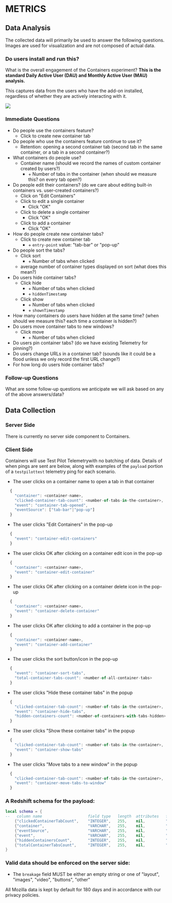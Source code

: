 # METRICS

## Data Analysis
The collected data will primarily be used to answer the following questions.
Images are used for visualization and are not composed of actual data.

### Do users install and run this?

What is the overall engagement of the Containers experiment?
**This is the standard Daily Active User (DAU) and Monthly Active User (MAU) analysis.**

This captures data from the users who have the add-on installed, regardless of
whether they are actively interacting with it.

![](images/kpi-1.png)

### Immediate Questions

* Do people use the containers feature?
  * Click to create new container tab
* Do people who use the containers feature continue to use it?
  * Retention: opening a second container tab (second tab in the same container, or a tab in a second container?)
* What containers do people use?
  * Container name (should we record the names of custom container created by users?)
    * \+ Number of tabs in the container (when should we measure this? on every tab open?)
* Do people edit their containers? (do we care about editing built-in containers vs. user-created containers?)
  * Click on "Edit Containers"
  * Click to edit a single container
    * Click "OK"
  * Click to delete a single container
    * Click "OK"
  * Click to add a container
    * Click "OK"
* How do people create new container tabs?
  * Click to create new container tab
    * \+ `entry-point` value: "tab-bar" or "pop-up"
* Do people sort the tabs?
  * Click sort
    * \+ Number of tabs when clicked
  * average number of container types displayed on sort (what does this mean?)
* Do users hide container tabs?
  * Click hide
    * \+ Number of tabs when clicked
    * \+ `hiddenTimestamp`
  * Click show
    * \+ Number of tabs when clicked
    * \+ `shownTimestamp`
* How many containers do users have hidden at the same time? (when should we measure this? each time a container is hidden?)
* Do users move container tabs to new windows?
  * Click move
    * \+ Number of tabs when clicked
* Do users pin container tabs? (do we have existing Telemetry for pinning?)
* Do users change URLs in a container tab? (sounds like it could be a flood unless we only record the first URL change?)
* For how long do users hide container tabs?

### Follow-up Questions

What are some follow-up questions we anticipate we will ask based on any of the
above answers/data?

## Data Collection

### Server Side
There is currently no server side component to Containers.

### Client Side
Containers will use Test Pilot Telemetrywith no batching of data.  Details
of when pings are sent are below, along with examples of the `payload` portion
of a `testpilottest` telemetry ping for each scenario.

* The user clicks on a container name to open a tab in that container

```js
  {
    "container": <container-name>,
    "clicked-container-tab-count": <number-of-tabs-in-the-container>,
    "event": "container-tab-opened",
    "eventSource": ["tab-bar"|"pop-up"]
  }
```

* The user clicks "Edit Containers" in the pop-up

```js
  {
    "event": "container-edit-containers"
  }
```

* The user clicks OK after clicking on a container edit icon in the pop-up

```js
  {
    "container": <container-name>,
    "event": "container-edit-container"
  }
```

* The user clicks OK after clicking on a container delete icon in the pop-up

```js
  {
    "container": <container-name>,
    "event": "container-delete-container"
  }
```

* The user clicks OK after clicking to add a container in the pop-up

```js
  {
    "container": <container-name>,
    "event": "container-add-container"
  }
```

* The user clicks the sort button/icon in the pop-up

```js
  {
    "event": "container-sort-tabs",
    "total-container-tabs-count": <number-of-all-container-tabs>
  }
```

* The user clicks "Hide these container tabs" in the popup

```js
  {
    "clicked-container-tab-count": <number-of-tabs-in-the-container>,
    "event": "container-hide-tabs",
    "hidden-containers-count": <number-of-containers-with-tabs-hidden>
  }
```

* The user clicks "Show these container tabs" in the popup

```js
  {
    "clicked-container-tab-count": <number-of-tabs-in-the-container>,
    "event": "container-show-tabs"
  }
```

* The user clicks "Move tabs to a new window" in the popup

```js
  {
    "clicked-container-tab-count": <number-of-tabs-in-the-container>,
    "event": "container-move-tabs-to-window"
  }
```

### A Redshift schema for the payload:

```lua
local schema = {
--   column name                    field type   length  attributes   field name
    {"clickedContainerTabCount",    "INTEGER",   255,    nil,         "Fields[payload.clickedContainerTabCount]"},
    {"container",                   "VARCHAR",   255,    nil,         "Fields[payload.container]"},
    {"eventSource",                 "VARCHAR",   255,    nil,         "Fields[payload.eventSource]"},
    {"event",                       "VARCHAR",   255,    nil,         "Fields[payload.event]"},
    {"hiddenContainersCount",       "INTEGER",   255,    nil,         "Fields[payload.hiddenContainersCount]"},
    {"totalContainerTabsCount",     "INTEGER",   255,    nil,         "Fields[payload.totalContainerTabsCount]"},
}
```

### Valid data should be enforced on the server side:

* The `breakage` field MUST be either an empty string or one of "layout",
  "images", "video", "buttons", "other"

All Mozilla data is kept by default for 180 days and in accordance with our
privacy policies.
